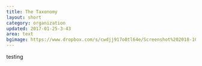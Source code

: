 ```yaml
---
title: The Taxonomy
layout: short
category: organization
updated: 2017-01-25-3-43
area: text
bgimage: https://www.dropbox.com/s/cwdjj917o0tl64e/Screenshot%202018-10-21%2012.26.36.png?raw=1
---
```


testing